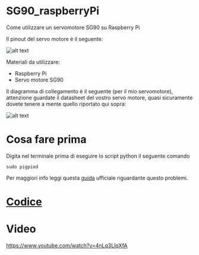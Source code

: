 # SG90_raspberryPi
Come utilizzare un servomotore SG90 su Raspberry Pi

Il pinout del servo motore è il seguente:

![alt text](https://i0.wp.com/www.moreware.org/wp/wp-content/uploads/2022/02/fa19a830e604aaa2ac71ea4005534440.jpg?w=631&ssl=1)

Materiali da utilizzare:
* Raspberry Pi
* Servo motore SG90

Il diagramma di collegamento è il seguente (per il mio servomotore), attenzione guardate il datasheet del vostro servo motore, quasi sicuramente dovete tenere a mente quello riportato qui sopra:

![alt text](https://i0.wp.com/www.moreware.org/wp/wp-content/uploads/2022/02/GPIOWiringDiagram.png?w=584&ssl=1)

# Cosa fare prima

Digita nel terminale prima di eseguire lo script python il seguente comando

`sudo pigpiod`

Per maggiori info leggi questa [guida](https://gpiozero.readthedocs.io/en/stable/api_output.html) ufficiale riguardante questo problemi.

# [Codice](https://github.com/SimoneMoreWare/SG90_raspberryPi/blob/main/sg90.py)

# Video

https://www.youtube.com/watch?v=4nLq3LlqXfA

